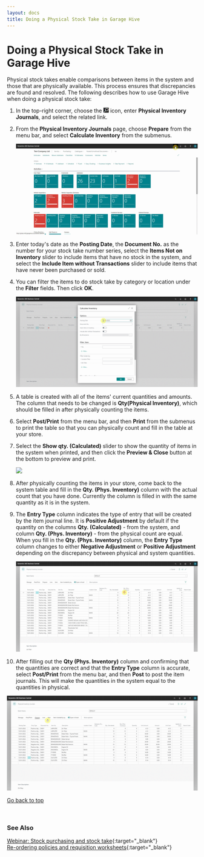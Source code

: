 ```yaml
---
layout: docs
title: Doing a Physical Stock Take in Garage Hive
---
```


<a name="top"></a>

# Doing a Physical Stock Take in Garage Hive
Physical stock takes enable comparisons between items in the system and those that are physically available. This process ensures that discrepancies are found and resolved. The following describes how to use Garage Hive when doing a physical stock take:
1. In the top-right corner, choose the ![](media/search_icon.png) icon, enter **Physical Inventory Journals**, and select the related link.
2. From the **Physical Inventory Journals** page, choose **Prepare** from the menu bar, and select **Calculate Inventory** from the submenus.

   ![](media/garagehive-physical-stock-take1.gif)

3. Enter today's date as the **Posting Date**, the **Document No.** as the number for your stock take number series, select the **Items Not on Inventory** slider to include items that have no stock in the system, and select the **Include Item without Transactions** slider to include items that have never been purchased or sold.
4. You can filter the items to do stock take by category or location under the **Filter** fields. Then click **OK**.
   
   ![](media/garagehive-physical-stock-take2.gif)

5. A table is created with all of the items' current quantities and amounts. The column that needs to be changed is **Qty(Physical Inventory)**, which should be filled in after physically counting the items.
6. Select **Post/Print** from the menu bar, and then **Print** from the submenus to print the table so that you can physically count and fill in the table at your store. 
7. Select the **Show qty. (Calculated)** slider to show the quantity of items in the system when printed, and then click the **Preview & Close** button at the bottom to preview and print.
   
   ![](media/garagehive-physical-stock-take3.gif)

8. After physically counting the items in your store, come back to the system table and fill in the **Qty. (Phys. Inventory)** column with the actual count that you have done. Currently the column is filled in with the same quantity as it is in the system.
9. The **Entry Type** column indicates the type of entry that will be created by the item journal line. It is **Positive Adjustment** by default if the quantity on the columns **Qty. (Calculated)** - from the system, and column **Qty. (Phys. Inventory)** - from the physical count are equal. When you fill in the **Qty. (Phys. Inventory)** column, the **Entry Type** column changes to either **Negative Adjustment** or **Positive Adjustment** depending on the discrepancy between physical and system quantities.

   ![](media/garagehive-physical-stock-take4.gif)

10. After filling out the **Qty (Phys. Inventory)** column and confirming that the quantities are correct and that the **Entry Type** column is accurate, select **Post/Print** from the menu bar, and then **Post** to post the item journals. This will make the quantities in the system equal to the quantities in physical.

   ![](media/garagehive-physical-stock-take5.gif)


[Go back to top](#top)

<br>

### **See Also**

[Webinar: Stock purchasing and stock take](https://www.youtube.com/watch?v=FYLwdVivC2E){:target="_blank"} \
[Re-ordering policies and requisition worksheets](/docs/garagehive-requisition-worksheet.html){:target="_blank"} 